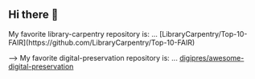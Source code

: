 ## Hi there 👋

<!--
**kt875-Roth/kt875-Roth** is a ✨ _special_ ✨ repository because its `README.md` (this file) appears on your GitHub profile.

Here are some ideas to get you started:

- 🔭 I’m currently working on ... clerical duties at Roth Junior High 
- 🌱 I’m currently learning ... Library and Information Science - Data and Digital Stewardship 
- 👯 I’m looking to collaborate on ... music repositories 
- 🤔 I’m looking for help with ... metadata  
- 💬 Ask me about ... Music/the Saxophone 
- 📫 How to reach me: ... kt875@drexel.edu / kthomas@rhnet.org 
- 😄 Pronouns: ... she/her 
- ⚡ Fun fact: ... I love to sew and write/play music in my free time 
--> My favorite library-carpentry repository is: ... [LibraryCarpentry/Top-10-FAIR](https://github.com/LibraryCarpentry/Top-10-FAIR) 
--> My favorite digital-preservation repository is: ... [digipres/awesome-digital-preservation](https://github.com/digipres/awesome-digital-preservation) 
